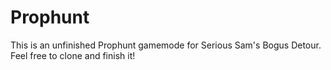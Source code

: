 # Prophunt

This is an unfinished Prophunt gamemode for Serious Sam's Bogus Detour. Feel free to clone and finish it!
